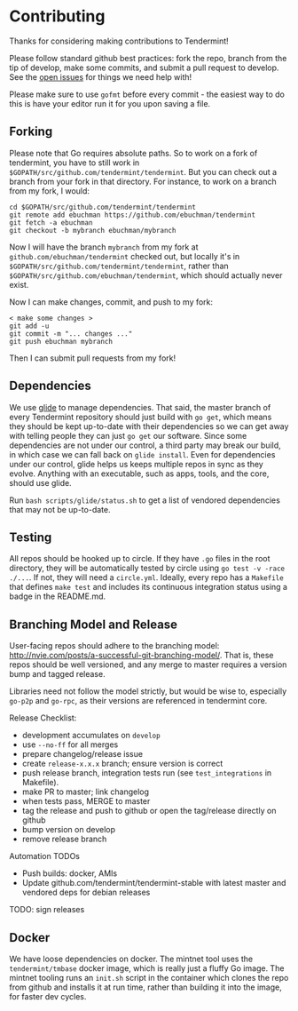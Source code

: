 # Contributing

Thanks for considering making contributions to Tendermint!

Please follow standard github best practices: fork the repo, branch from the tip of develop, make some commits, and submit a pull request to develop. See the [open issues](https://github.com/tendermint/tendermint/issues) for things we need help with!

Please make sure to use `gofmt` before every commit - the easiest way to do this is have your editor run it for you upon saving a file.

## Forking

Please note that Go requires absolute paths. So to work on a fork of tendermint, you have to still work in `$GOPATH/src/github.com/tendermint/tendermint`. But you can check out a branch from your fork in that directory. For instance, to work on a branch from my fork, I would:

```
cd $GOPATH/src/github.com/tendermint/tendermint
git remote add ebuchman https://github.com/ebuchman/tendermint
git fetch -a ebuchman
git checkout -b mybranch ebuchman/mybranch
```

Now I will have the branch `mybranch` from my fork at `github.com/ebuchman/tendermint` checked out, but locally it's in `$GOPATH/src/github.com/tendermint/tendermint`, rather than `$GOPATH/src/github.com/ebuchman/tendermint`, which should actually never exist. 

Now I can make changes, commit, and push to my fork:

```
< make some changes >
git add -u
git commit -m "... changes ..."
git push ebuchman mybranch
```

Then I can submit pull requests from my fork!

## Dependencies

We use [glide](https://github.com/masterminds/glide) to manage dependencies.
That said, the master branch of every Tendermint repository should just build with `go get`, which means they should be kept up-to-date with their dependencies so we can get away with telling people they can just `go get` our software.
Since some dependencies are not under our control, a third party may break our build, in which case we can fall back on `glide install`. Even for dependencies under our control, glide helps us keeps multiple repos in sync as they evolve. Anything with an executable, such as apps, tools, and the core, should use glide.

Run `bash scripts/glide/status.sh` to get a list of vendored dependencies that may not be up-to-date. 

## Testing

All repos should be hooked up to circle. 
If they have `.go` files in the root directory, they will be automatically tested by circle using `go test -v -race ./...`. If not, they will need a `circle.yml`. Ideally, every repo has a `Makefile` that defines `make test` and includes its continuous integration status using a badge in the README.md.

## Branching Model and Release

User-facing repos should adhere to the branching model: http://nvie.com/posts/a-successful-git-branching-model/.
That is, these repos should be well versioned, and any merge to master requires a version bump and tagged release.

Libraries need not follow the model strictly, but would be wise to,
especially `go-p2p` and `go-rpc`, as their versions are referenced in tendermint core.

Release Checklist:

- development accumulates on `develop`
- use `--no-ff` for all merges 
- prepare changelog/release issue
- create `release-x.x.x` branch; ensure version is correct 
- push release branch, integration tests run (see `test_integrations` in Makefile).
- make PR to master; link changelog
- when tests pass, MERGE to master
- tag the release and push to github or open the tag/release directly on github
- bump version on develop
- remove release branch

Automation TODOs
- Push builds: docker, AMIs
- Update github.com/tendermint/tendermint-stable with latest master and vendored deps for debian releases

TODO: sign releases

## Docker

We have loose dependencies on docker. The mintnet tool uses the `tendermint/tmbase` docker image, which is really just a fluffy Go image. The mintnet tooling runs an `init.sh` script in the container which clones the repo from github and installs it at run time, rather than building it into the image, for faster dev cycles.
